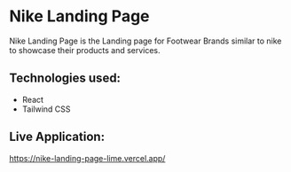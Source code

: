 # Nike Landing Page  
Nike Landing Page is the Landing page for Footwear Brands similar to nike to showcase their products and services.  

## Technologies used:  
- React  
- Tailwind CSS 

## Live Application:  
https://nike-landing-page-lime.vercel.app/

